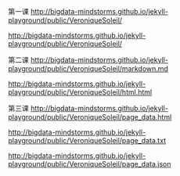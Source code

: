 第一课
  http://bigdata-mindstorms.github.io/jekyll-playground/public/VeroniqueSoleil/

  http://bigdata-mindstorms.github.io/jekyll-playground/public/VeroniqueSoleil/

第二课
  http://bigdata-mindstorms.github.io/jekyll-playground/public/VeroniqueSoleil/markdown.md

  http://bigdata-mindstorms.github.io/jekyll-playground/public/VeroniqueSoleil/html.html

第三课
  http://bigdata-mindstorms.github.io/jekyll-playground/public/VeroniqueSoleil/page_data.html

  http://bigdata-mindstorms.github.io/jekyll-playground/public/VeroniqueSoleil/page_data.txt

  http://bigdata-mindstorms.github.io/jekyll-playground/public/VeroniqueSoleil/page_data.json
